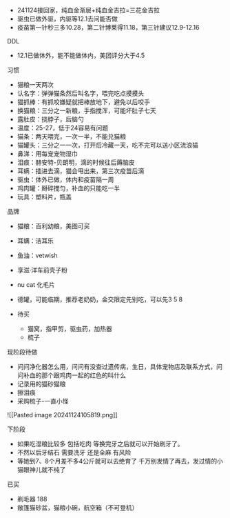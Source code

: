 - 241124接回家，纯血金渐层+纯血金吉拉=三花金吉拉
- 驱虫已做外驱，内驱等12.1去问能否做
- 疫苗第一针秒三多10.28，第二针博莱得11.18，第三针建议12.9-12.16

DDL
- 12.1已做体外，能不能做体内，美团评分大于4.5

习惯
- 猫粮一天两次
- 认名字：弹弹猫条然后叫名字，喂完吃点摸摸头
- 猫抓棒：有抓咬嫌疑就把棒放地下，避免以后咬手
- 换猫粮：三分之一新粮，手指搅浑，可能坏肚子七天
- 露肚皮：挠脖子，后脑勺
- 温度：25-27，低于24容易有问题
- 猫条：两天喂完，一次一半，不能兑猫粮
- 猫罐头：三分之一一次，打开后冷藏一天，吃不完可以送小区流浪猫
- 鼻涕：用每宠宠物湿巾
- 泪痕：赫安特-贝朗明，滴的时候往后薅脑皮
- 耳螨：插进去滴，猫会甩出来，第三次疫苗后滴
- 驱虫：体外已做，体内和疫苗隔一周
- 鸡肉罐：掰碎搅匀，补血的只能吃一半
- 玩具：塑料片，瓶盖

品牌
- 猫粮：百利幼粮，美图可买
- 耳螨：洁耳乐
- 鱼油：vetwish
- 享滋·洋车前壳子粉
- nu cat 化毛片
- 德罐，可能临期，推荐老奶奶，金交限定先别吃，可以先3 5 8

- 待买
	- 猫窝，指甲剪，驱虫药，加热器
	- 梳子

现阶段待做
- 问问净化器怎么用，问问有没查过遗传病，生日，具体宠物店及联系方式，问问补血的那个跟鸡肉一起的红色的叫什么
- 记录用的猫砂猫粮
- 擦泪痕
- 采购梳子-一直小怪

![[Pasted image 20241124105819.png]]

下阶段
- 如果吃湿粮比较多 包括吃肉 等换完牙之后就可以开始刷牙了。
- 不然以后牙结石 需要洗牙 还是全麻 有风险
- 等她到7、8个月差不多4公斤就可以去绝育了 千万别发情了再去，发过情的小猫眼神儿就不纯了

已买
- 剃毛器 188
- 敞篷猫砂盆，猫粮小碗，航空箱（不可登机）
